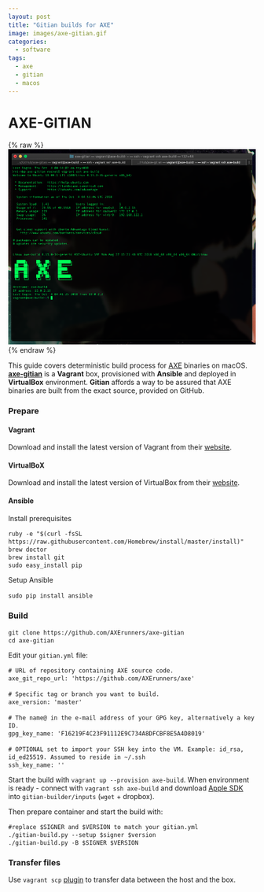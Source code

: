 ```yaml
---
layout: post
title: "Gitian builds for AXE"
image: images/axe-gitian.gif
categories:
  - software
tags:
  - axe
  - gitian
  - macos
---
```

# AXE-GITIAN

{% raw %}<img src="/images/axe-gitian-mojave.png" alt="axe-gitian">{% endraw %}

This guide covers deterministic build process for [AXE](https://github.com/AXErunners/axe) binaries on macOS. **[axe-gitian](https://github.com/AXErunners/axe-gitian)** is a **Vagrant** box, provisioned with **Ansible** and deployed in **VirtualBox** environment. **Gitian** affords a way to be assured that AXE binaries are built from the exact source, provided on GitHub.

### Prepare
#### Vagrant
Download and install the latest version of Vagrant from their <a href="https://www.vagrantup.com/downloads.html">website</a>.

#### VirtualBoX
Download and install the latest version of VirtualBox from their <a href="https://www.virtualbox.org/wiki/Downloads">website</a>.

#### Ansible
Install prerequisites
```
ruby -e "$(curl -fsSL https://raw.githubusercontent.com/Homebrew/install/master/install)"
brew doctor
brew install git
sudo easy_install pip
```
Setup Ansible

`sudo pip install ansible`

### Build
```
git clone https://github.com/AXErunners/axe-gitian
cd axe-gitian
```
Edit your `gitian.yml` file:
```
# URL of repository containing AXE source code.
axe_git_repo_url: 'https://github.com/AXErunners/axe'

# Specific tag or branch you want to build.
axe_version: 'master'

# The name@ in the e-mail address of your GPG key, alternatively a key ID.
gpg_key_name: 'F16219F4C23F91112E9C734A8DFCBF8E5A4D8019'

# OPTIONAL set to import your SSH key into the VM. Example: id_rsa, id_ed25519. Assumed to reside in ~/.ssh
ssh_key_name: ''
```
Start the build with `vagrant up --provision axe-build`. When environment is ready - connect with `vagrant ssh axe-build` and download [Apple SDK](https://github.com/AXErunners/axe-gitian#copying-files) into `gitian-builder/inputs` (`wget` + dropbox).

Then prepare container and start the build with:
```
#replace $SIGNER and $VERSION to match your gitian.yml
./gitian-build.py --setup $signer $version
./gitian-build.py -B $SIGNER $VERSION
```
### Transfer files

Use `vagrant scp` [plugin](https://github.com/AXErunners/axe-gitian#copying-files) to transfer data between the host and the box.
